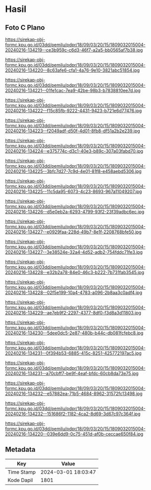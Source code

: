 # Hasil

## Foto C Plano

https://sirekap-obj-formc.kpu.go.id/03dd/pemilu/pdpr/18/09/03/20/15/1809032015004-20240216-134219--ce3b959c-c6d3-46f7-a2a5-bb0565af7b38.jpg

https://sirekap-obj-formc.kpu.go.id/03dd/pemilu/pdpr/18/09/03/20/15/1809032015004-20240216-134220--8c63afe6-cfa1-4a76-9e10-3821abc51854.jpg

https://sirekap-obj-formc.kpu.go.id/03dd/pemilu/pdpr/18/09/03/20/15/1809032015004-20240216-134221--01fe1cac-7ea9-42be-98b3-b7838810ee7d.jpg

https://sirekap-obj-formc.kpu.go.id/03dd/pemilu/pdpr/18/09/03/20/15/1809032015004-20240216-134222--f15c85fb-9222-4431-9423-b721e6d77476.jpg

https://sirekap-obj-formc.kpu.go.id/03dd/pemilu/pdpr/18/09/03/20/15/1809032015004-20240216-134223--f2049adf-d50f-4d01-8fb8-df51a2b2e239.jpg

https://sirekap-obj-formc.kpu.go.id/03dd/pemilu/pdpr/18/09/03/20/15/1809032015004-20240216-134224--e375774c-d3c1-40e3-b89c-307a03fabd70.jpg

https://sirekap-obj-formc.kpu.go.id/03dd/pemilu/pdpr/18/09/03/20/15/1809032015004-20240216-134225--3bfc7d27-7c9d-4e01-81f8-e458aebd5306.jpg

https://sirekap-obj-formc.kpu.go.id/03dd/pemilu/pdpr/18/09/03/20/15/1809032015004-20240216-134225--11c5da95-6073-4c23-8693-967a11049207.jpg

https://sirekap-obj-formc.kpu.go.id/03dd/pemilu/pdpr/18/09/03/20/15/1809032015004-20240216-134226--d5e0eb2a-6293-4799-93f2-23f39adbc6ec.jpg

https://sirekap-obj-formc.kpu.go.id/03dd/pemilu/pdpr/18/09/03/20/15/1809032015004-20240216-134227--e0929faa-228d-49b7-8e1f-2208768bfe50.jpg

https://sirekap-obj-formc.kpu.go.id/03dd/pemilu/pdpr/18/09/03/20/15/1809032015004-20240216-134227--3e38524e-32a4-4d52-adb2-754fddc71fe3.jpg

https://sirekap-obj-formc.kpu.go.id/03dd/pemilu/pdpr/18/09/03/20/15/1809032015004-20240216-134228--e32b2a78-84e0-46c3-b222-7b731fab3545.jpg

https://sirekap-obj-formc.kpu.go.id/03dd/pemilu/pdpr/18/09/03/20/15/1809032015004-20240216-134228--02f5e199-10a4-4783-a096-2b8aa3c0adf4.jpg

https://sirekap-obj-formc.kpu.go.id/03dd/pemilu/pdpr/18/09/03/20/15/1809032015004-20240216-134229--ae7eb9f2-2297-4377-8df0-f3d8a3d11803.jpg

https://sirekap-obj-formc.kpu.go.id/03dd/pemilu/pdpr/18/09/03/20/15/1809032015004-20240216-134230--5dee0dc5-2e87-480b-b44c-db081fcfebc8.jpg

https://sirekap-obj-formc.kpu.go.id/03dd/pemilu/pdpr/18/09/03/20/15/1809032015004-20240216-134231--0f394b53-6885-415c-8251-425772197ac5.jpg

https://sirekap-obj-formc.kpu.go.id/03dd/pemilu/pdpr/18/09/03/20/15/1809032015004-20240216-134231--a70cbff7-be9f-4eaf-bfdc-60cb8da73e75.jpg

https://sirekap-obj-formc.kpu.go.id/03dd/pemilu/pdpr/18/09/03/20/15/1809032015004-20240216-134232--e57882ea-71b5-4684-8962-31572fc13498.jpg

https://sirekap-obj-formc.kpu.go.id/03dd/pemilu/pdpr/18/09/03/20/15/1809032015004-20240216-134232--151686f2-1182-4ca2-8d69-3d67c97c364f.jpg

https://sirekap-obj-formc.kpu.go.id/03dd/pemilu/pdpr/18/09/03/20/15/1809032015004-20240216-134220--039e6dd9-0c75-451d-af0b-ceccae650f84.jpg


## Metadata

| Key        | Value               |
| ---------- | ------------------- |
| Time Stamp | 2024-03-01 18:03:47 |
| Kode Dapil | 1801                |



